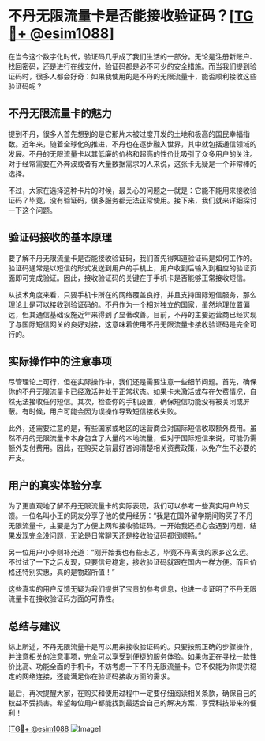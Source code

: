 # 不丹无限流量卡是否能接收验证码？[[TG💪+ @esim1088](https://t.me/s/esim1088)]

在当今这个数字化时代，验证码几乎成了我们生活的一部分。无论是注册新账户、找回密码，还是进行在线支付，验证码都是必不可少的安全措施。而当我们提到验证码时，很多人都会好奇：如果我使用的是不丹的无限流量卡，能否顺利接收这些验证码呢？

## 不丹无限流量卡的魅力

提到不丹，很多人首先想到的是它那片未被过度开发的土地和极高的国民幸福指数。近年来，随着全球化的推进，不丹也在逐步融入世界，其中就包括通信领域的发展。不丹的无限流量卡以其低廉的价格和超高的性价比吸引了众多用户的关注。对于经常需要在外奔波或者有大量数据需求的人来说，这张卡无疑是一个非常棒的选择。

不过，大家在选择这种卡片的时候，最关心的问题之一就是：它能不能用来接收验证码？毕竟，没有验证码，很多服务都无法正常使用。接下来，我们就来详细探讨一下这个问题。

## 验证码接收的基本原理

要了解不丹无限流量卡是否能接收验证码，我们首先得知道验证码是如何工作的。验证码通常是以短信的形式发送到用户的手机上，用户收到后输入到相应的验证页面即可完成验证。因此，接收验证码的关键在于手机卡是否能够正常接收短信。

从技术角度来看，只要手机卡所在的网络覆盖良好，并且支持国际短信服务，那么理论上是可以接收到验证码的。不丹作为一个相对独立的国家，虽然地理位置偏远，但其通信基础设施近年来得到了显著改善。目前，不丹的主要运营商已经实现了与国际短信网关的良好对接，这意味着使用不丹无限流量卡接收验证码是完全可行的。

## 实际操作中的注意事项

尽管理论上可行，但在实际操作中，我们还是需要注意一些细节问题。首先，确保你的不丹无限流量卡已经激活并处于正常状态。如果卡未激活或存在欠费情况，自然无法接收任何短信。其次，检查你的手机设置，确保短信功能没有被关闭或屏蔽。有时候，用户可能会因为误操作导致短信接收失败。

此外，还需要注意的是，有些国家或地区的运营商会对国际短信收取额外费用。虽然不丹的无限流量卡本身包含了大量的本地流量，但对于国际短信来说，可能仍需额外支付费用。因此，在购买之前最好咨询清楚相关资费政策，以免产生不必要的开支。

## 用户的真实体验分享

为了更直观地了解不丹无限流量卡的实际表现，我们可以参考一些真实用户的反馈。一位名叫小王的网友分享了他的使用经历：“我是在国外留学期间购买了不丹无限流量卡，主要是为了方便上网和接收验证码。一开始我还担心会遇到问题，结果发现完全没问题，无论是日常聊天还是接收验证码都很顺畅。”

另一位用户小李则补充道：“刚开始我也有些忐忑，毕竟不丹离我的家乡这么远。不过试了一下之后发现，只要信号稳定，接收验证码就跟在国内一样方便。而且价格还特别实惠，真的是物超所值！”

这些真实的用户反馈无疑为我们提供了宝贵的参考信息，也进一步证明了不丹无限流量卡在接收验证码方面的可靠性。

## 总结与建议

综上所述，不丹无限流量卡是可以用来接收验证码的。只要按照正确的步骤操作，并注意相关的注意事项，完全可以享受到便捷的服务体验。如果你正在寻找一款性价比高、功能全面的手机卡，不妨考虑一下不丹无限流量卡。它不仅能为你提供稳定的网络连接，还能满足你在验证码接收方面的需求。

最后，再次提醒大家，在购买和使用过程中一定要仔细阅读相关条款，确保自己的权益不受损害。希望每位用户都能找到最适合自己的解决方案，享受科技带来的便利！

[[TG💪+ @esim1088](https://t.me/s/esim1088) ![Image](https://i.postimg.cc/4NQfJmqS/Snipaste-2025-05-13-00-14-12.png)]